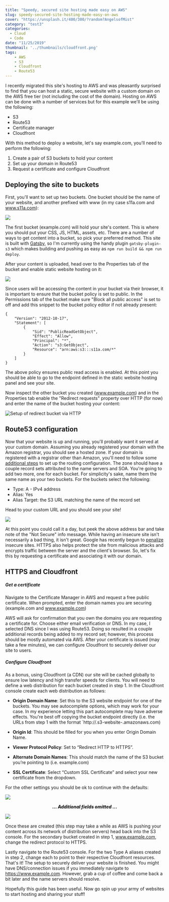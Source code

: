 ```yaml
---
title: "Speedy, secured site hosting made easy on AWS"
slug: speedy-secured-site-hosting-made-easy-on-aws
cover: "https://unsplash.it/400/300/?random?AngelsofMist"
category: "test3"
categories:
  - Cloud
  - Code
date: "11/25/2019"
thumbnail: '../thumbnails/cloudfront.png'
tags:
    - AWS
    - S3
    - Cloudfront
    - Route53
---
```


I recently migrated this site's hosting to AWS and was pleasantly surprised to find that you can host a static, secure website with a custom domain on the AWS free tier (not including the cost of the domain). Hosting on AWS can be done with a number of services but for this example we'll be using the following:

* S3
* Route53
* Certificate manager 
* Cloudfront

With this method to deploy a website, let's say example.com, you'll need to perform the following:

1. Create a pair of S3 buckets to hold your content 
2. Set up your domain in Route53
3. Request a certificate and configure Cloudfront

## Deploying the site to buckets
First, you'll want to set up two buckets. One bucket should be the name of your website, and another prefixed with www (in my case s11a.com and www.s11a.com):

![](../images/s3Console.png)

The first bucket (example.com) will hold your site's content. This is where you should put your CSS, JS, HTML, assets, etc. There are a number of ways to get content into a bucket, so pick your preferred method. This site is built with [Gatsby](https://www.gatsbyjs.org/), so I'm currently using the handy plugin `gatsby-plugin-s3` which makes building and pushing as easy as `npm run build && npm run deploy`. 

After your content is uploaded, head over to the Properties tab of the bucket and enable static website hosting on it:

![](../images/s3StaticHosting.png)

Since users will be accessing the content in your bucket via their browser, it is important to ensure that the bucket policy is set to public. In the Permissions tab of the bucket make sure "Block all public access" is set to off and add this snippet to the bucket policy editor if not already present:

```terminal
{
    "Version": "2012-10-17",
    "Statement": [
        {
            "Sid": "PublicReadGetObject",
            "Effect": "Allow",
            "Principal": "*",
            "Action": "s3:GetObject",
            "Resource": "arn:aws:s3:::s11a.com/*"
        }
    ]
}
```

The above policy ensures public read access is enabled. At this point you should be able to go to the endpoint defined in the static website hosting panel and see your site.

Now inspect the other bucket you created (www.example.com) and in the Properties tab enable the "Redirect requests" property over HTTP (for now) and enter the name of the bucket hosting your content:

![Setup of redirect bucket via HTTP](../images/s3Redirect.png)

## Route53 configuration
Now that your website is up and running, you'll probably want it served at your custom domain. Assuming you already registered your domain with the Amazon registrar, you should see a hosted zone. If your domain is registered with a registrar other than Amazon, you'll need to follow some [additional steps](https://docs.aws.amazon.com/Route53/latest/DeveloperGuide/dns-configuring.html) to set up the routing configuration. The zone should have a couple record sets attributed to the name servers and SOA. You're going to add two more, one for each bucket. For simplicity's sake, name them the same name as your two buckets. For the buckets select the following:

- Type: A - IPv4 address
- Alias: Yes 
- Alias Target: the S3 URL matching the name of the record set 

Head to your custom URL and you should see your site!

![](../images/websiteInsecure.png)

At this point you could call it a day, but peek the above address bar and take note of the "Not Secure" info message. While having an insecure site isn't necessarily a bad thing, it isn't great. Google has recently begun to [penalize](https://seo-hacker.com/google-adopt-https/) insecure sites. HTTPS also helps protect the site from malicious attacks and encrypts traffic between the server and the client's browser. So, let's fix this by requesting a certificate and associating it with our domain. 

## HTTPS and Cloudfront

##### Get a certificate
Navigate to the Certificate Manager in AWS and request a free public certificate. When prompted, enter the domain names you are securing (example.com and www.example.com)

AWS will ask for confirmation that you own the domains you are requesting a certificate for. Choose either email verification or DNS. In my case, I selected DNS since I was using Route53. Doing so resulted in a couple additional records being added to my record set; however, this process should be mostly automated via AWS. After your certificate is issued (may take a few minutes), we can configure Cloudfront to securely deliver our site to users. 

##### Configure Cloudfront 
As a bonus, using Cloudfront (a CDN) our site will be cached globally to ensure low latency and high transfer speeds for clients. You will need to define a web distribution for each bucket created in step 1. In the Cloudfront console create each web distribution as follows:

* **Origin Domain Name**: Set this to the S3 website endpoint for one of the buckets. You may see autocomplete options, which may work for your case. In my experience letting this part autocomplete may have adverse effects. You're best off copying the bucket endpoint directly (i.e. the URLs from step 1 with the format `http://<bucket-name>.s3-website-<region>.amazonaws.com)
  
* **Origin Id**: This should be filled for you when you enter Origin Domain Name.
* **Viewer Protocol Policy**: Set to “Redirect HTTP to HTTPS”.
* **Alternate Domain Names**: This should match the name of the S3 bucket you’re pointing to (i.e. example.com)
* **SSL Certificate**: Select “Custom SSL Certificate” and select your new certificate from the dropdown.

For the other settings you should be ok to continue with the defaults:

![](../images/cloudFront1.png)
<p style="text-align: center; font-weight: 800; font-style:italic">
... Additional fields omitted ... 
</p>

![](../images/cloudFront2.png)

Once these are created (this step may take a while as AWS is pushing your content across its network of distribution servers) head back into the S3 console. For the secondary bucket created in step 1, www.example.com, change the redirect protocol to HTTPS. 

Lastly navigate to the Route53 console. For the two Type A aliases created in step 2, change each to point to their respective Cloudfront resources. That's it! The setup to securely deliver your website is finished. You might have DNS/connection issues if you immediately navigate to https://www.example.com. However, grab a cup of coffee and come back a bit later and the name servers should resolve. 

Hopefully this guide has been useful. Now go spin up your army of websites to start hosting and sharing your stuff!
